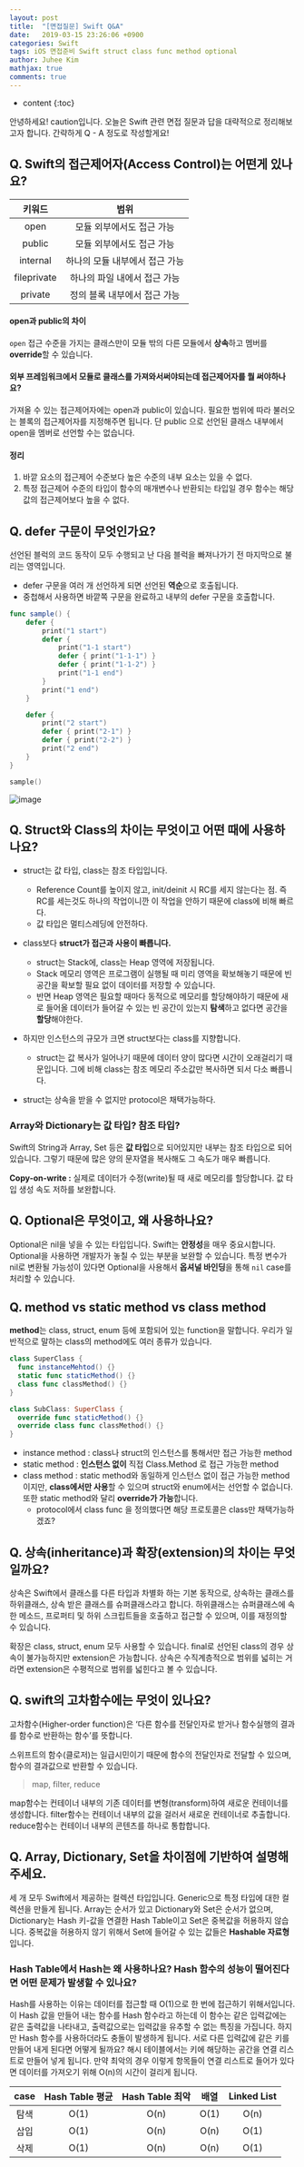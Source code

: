 ```yaml
---
layout: post
title:  "[면접질문] Swift Q&A"
date:   2019-03-15 23:26:06 +0900
categories: Swift
tags: iOS 면접준비 Swift struct class func method optional
author: Juhee Kim
mathjax: true
comments: true
---
```


* content
{:toc}

안녕하세요! caution입니다.
오늘은 Swift 관련 면접 질문과 답을 대략적으로 정리해보고자 합니다.
간략하게 Q - A 정도로 작성할게요!

## Q. Swift의 접근제어자(Access Control)는 어떤게 있나요?
|키워드|범위|
|:---:|:---:|
|open|모듈 외부에서도 접근 가능|
|public|모듈 외부에서도 접근 가능|
|internal|하나의 모듈 내부에서 접근 가능|
|fileprivate|하나의 파일 내에서 접근 가능|
|private|정의 블록 내부에서 접근 가능|
#### open과 public의 차이
```open``` 접근 수준을 가지는 클래스만이 모듈 밖의 다른 모듈에서 **상속**하고 멤버를 **override**할 수 있습니다.
#### 외부 프레임워크에서 모듈로 클래스를 가져와서써야되는데 접근제어자를 뭘 써야하나요?
가져올 수 있는 접근제어자에는 open과 public이 있습니다. 필요한 범위에 따라 불러오는 블록의 접근제어자를 지정해주면 됩니다.
단 public 으로 선언된 클래스 내부에서 open을 멤버로 선언할 수는 없습니다.
#### 정리
1. 바깥 요소의 접근제어 수준보다 높은 수준의 내부 요소는 있을 수 없다.
2. 특정 접근제어 수준의 타입이 함수의 매개변수나 반환되는 타입일 경우 함수는 해당 값의 접근제어보다 높을 수 없다.

## Q. defer 구문이 무엇인가요?
선언된 블럭의 코드 동작이 모두 수행되고 난 다음 블럭을 빠져나가기 전 마지막으로 불리는 영역입니다.
* defer 구문을 여러 개 선언하게 되면 선언된 **역순**으로 호출됩니다.
* 중첩해서 사용하면 바깥쪽 구문을 완료하고 내부의 defer 구문을 호출합니다.

```swift
func sample() {
    defer {
        print("1 start")
        defer {
            print("1-1 start")
            defer { print("1-1-1") }
            defer { print("1-1-2") }
            print("1-1 end")
        }
        print("1 end")
    }

    defer {
        print("2 start")
        defer { print("2-1") }
        defer { print("2-2") }
        print("2 end")
    }
}

sample()
```
![image](https://caution-dev.github.io/images/defer.png)

## Q. Struct와 Class의 차이는 무엇이고 어떤 때에 사용하나요?
* struct는 값 타입, class는 참조 타입입니다.
  * Reference Count를 높이지 않고, init/deinit 시 RC를 세지 않는다는 점. 즉 RC를 세는것도 하나의 작업이니깐 이 작업을 안하기 때문에 class에 비해 빠르다.
  * 값 타입은 멀티스레딩에 안전하다.
* class보다 **struct가 접근과 사용이 빠릅니다.**
  * struct는 Stack에, class는 Heap 영역에 저장됩니다.
  * Stack 메모리 영역은 프로그램이 실행될 때 미리 영역을 확보해놓기 때문에 빈 공간을 확보할 필요 없이 데이터를 저장할 수 있습니다.
  * 반면 Heap 영역은 필요할 때마다 동적으로 메모리를 할당해야하기 때문에 새로 들어올 데이터가 들어갈 수 있는 빈 공간이 있는지 **탐색**하고 없다면 공간을 **할당**해야한다.

* 하지만 인스턴스의 규모가 크면 struct보다는 class를 지향합니다.
  * struct는 값 복사가 일어나기 때문에 데이터 양이 많다면 시간이 오래걸리기 때문입니다. 그에 비해 class는 참조 메모리 주소값만 복사하면 되서 다소 빠릅니다.
* struct는 상속을 받을 수 없지만 protocol은 채택가능하다.

### Array와 Dictionary는 값 타입? 참조 타입?
Swift의 String과 Array, Set 등은 **값 타입**으로 되어있지만 내부는 참조 타입으로 되어있습니다. 그렇기 때문에 많은 양의 문자열을 복사해도 그 속도가 매우 빠릅니다.

**Copy-on-write :** 실제로 데이터가 수정(write)될 때 새로 메모리를 할당합니다. 값 타입 생성 속도 저하를 보완합니다.

## Q. Optional은 무엇이고, 왜 사용하나요?
Optional은 nil을 넣을 수 있는 타입입니다.
Swift는 **안정성**을 매우 중요시합니다. Optional을 사용하면 개발자가 놓칠 수 있는 부분을 보완할 수 있습니다. 특정 변수가 nil로 변환될 가능성이 있다면 Optional을 사용해서 **옵셔널 바인딩**을 통해 ```nil``` case를 처리할 수 있습니다.

## Q. method vs static method vs class method
**method**는 class, struct, enum 등에 포함되어 있는 function을 말합니다.
우리가 일반적으로 말하는 class의 method에도 여러 종류가 있습니다.
```swift
class SuperClass {
  func instanceMehtod() {}
  static func staticMethod() {}
  class func classMethod() {}
}

class SubClass: SuperClass {
  override func staticMethod() {}
  override class func classMethod() {}
}
```
* instance method : class나 struct의 인스턴스를 통해서만 접근 가능한 method
* static method : **인스턴스 없이** 직접 Class.Method 로 접근 가능한 method
* class method : static method와 동일하게 인스턴스 없이 접근 가능한 method이지만, **class에서만 사용**할 수 있으며 struct와 enum에서는 선언할 수 없습니다. 또한 static method와 달리 **override가 가능**합니다.
  * protocol에서 class func 을 정의했다면 해당 프로토콜은 class만 채택가능하겠죠?

## Q. 상속(inheritance)과 확장(extension)의 차이는 무엇일까요?
상속은 Swift에서 클래스를 다른 타입과 차별화 하는 기본 동작으로, 상속하는 클래스를 하위클래스, 상속 받은 클래스를 슈퍼클래스라고 합니다. 하위클래스는 슈퍼클래스에 속한 메소드, 프로퍼티 및 하위 스크립트들을 호출하고 접근할 수 있으며, 이를 재정의할 수 있습니다.

확장은 class, struct, enum 모두 사용할 수 있습니다. final로 선언된 class의 경우 상속이 불가능하지만 extension은 가능합니다. 상속은 수직계층적으로 범위를 넓히는 거라면 extension은 수평적으로 범위를 넓힌다고 볼 수 있습니다.

## Q. swift의 고차함수에는 무엇이 있나요?
고차함수(Higher-order function)은 ‘다른 함수를 전달인자로 받거나 함수실행의 결과를 함수로 반환하는 함수’를 뜻합니다.

스위프트의 함수(클로저)는 일급시민이기 때문에 함수의 전달인자로 전달할 수 있으며, 함수의 결과값으로 반환할 수 있습니다.
> map, filter, reduce

map함수는 컨테이너 내부의 기존 데이터를 변형(transform)하여 새로운 컨테이너를 생성합니다.
filter함수는 컨테이너 내부의 값을 걸러서 새로운 컨테이너로 추출합니다.
reduce함수는 컨테이너 내부의 콘텐츠를 하나로 통합합니다.

## Q. Array, Dictionary, Set을 차이점에 기반하여 설명해 주세요.
세 개 모두 Swift에서 제공하는 컬렉션 타입입니다. Generic으로 특정 타입에 대한 컬렉션을 만들게 됩니다. Array는 순서가 있고 Dictionary와 Set은 순서가 없으며, Dictionary는 Hash 키-값을 연결한 Hash Table이고 Set은 중복값을 허용하지 않습니다. 중복값을 허용하지 않기 위해서 Set에 들어갈 수 있는 값들은 **Hashable 자료형**입니다.

### Hash Table에서 Hash는 왜 사용하나요? Hash 함수의 성능이 떨어진다면 어떤 문제가 발생할 수 있나요?
 Hash를 사용하는 이유는 데이터를 접근할 때 O(1)으로 한 번에 접근하기 위해서입니다. 이 Hash 값을 만들어 내는 함수를 Hash 함수라고 하는데 이 함수는 같은 입력값에는 같은 출력값을 나타내고, 출력값으로는 입력값을 유추할 수 없는 특징을 가집니다.
  하지만 Hash 함수를 사용하더라도 충돌이 발생하게 됩니다. 서로 다른 입력값에 같은 키를 만들어 내게 된다면 어떻게 될까요? 해시 테이블에서는 키에 해당하는 공간을 연결 리스트로 만들어 넣게 됩니다. 만약 최악의 경우 이렇게 항목들이 연결 리스트로 들어가 있다면 데이터를 가져오기 위해 O(n)의 시간이 걸리게 됩니다.

 |case|Hash Table 평균|Hash Table 최악|배열|Linked List|
 |:---:|:---:|:---:|:---:|:---:|
 |탐색|O(1)|O(n)|O(1)|O(n)|
 |삽입|O(1)|O(n)|O(n)|O(1)|
 |삭제|O(1)|O(n)|O(n)|O(1)|

